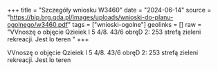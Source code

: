 +++
title = "Szczegóły wniosku W3460"
date = "2024-06-14"
source = "https://bip.brg.gda.pl/images/uploads/wnioski-do-planu-ogolnego/w3460.pdf"
tags = ["wnioski-ogolne"]
geolinks = []
raw = "VVnoszę o objęcie Qzieiek I 5 4/8. 43/6 obręD 2: 253 strefą zieleni  rekreacji. Jest lo teren "
+++

VVnoszę o objęcie Qzieiek I 5 4/8. 43/6 obręD 2: 253 strefą zieleni  rekreacji. Jest lo teren




